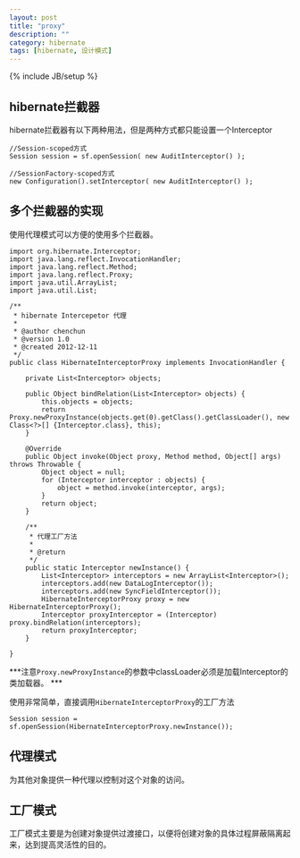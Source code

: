 ```yaml
---
layout: post
title: "proxy"
description: ""
category: hibernate
tags: [hibernate, 设计模式]
---
```

{% include JB/setup %}

## hibernate拦截器

hibernate拦截器有以下两种用法，但是两种方式都只能设置一个Interceptor

	//Session-scoped方式
	Session session = sf.openSession( new AuditInterceptor() );
	
	//SessionFactory-scoped方式
	new Configuration().setInterceptor( new AuditInterceptor() );
	
## 多个拦截器的实现

使用代理模式可以方便的使用多个拦截器。

	import org.hibernate.Interceptor;    
    import java.lang.reflect.InvocationHandler;
    import java.lang.reflect.Method;
    import java.lang.reflect.Proxy;
    import java.util.ArrayList;
    import java.util.List;
    
    /**
     * hibernate Intercepetor 代理
     * 
     * @author chenchun
     * @version 1.0
     * @created 2012-12-11
     */
    public class HibernateInterceptorProxy implements InvocationHandler {
    
        private List<Interceptor> objects;
    
        public Object bindRelation(List<Interceptor> objects) {
            this.objects = objects;
            return Proxy.newProxyInstance(objects.get(0).getClass().getClassLoader(), new Class<?>[] {Interceptor.class}, this);
        }
    
        @Override
        public Object invoke(Object proxy, Method method, Object[] args) throws Throwable {
            Object object = null;
            for (Interceptor interceptor : objects) {
                object = method.invoke(interceptor, args);
            }
            return object;
        }
    
        /**
         * 代理工厂方法
         *
         * @return
         */
        public static Interceptor newInstance() {
            List<Interceptor> interceptors = new ArrayList<Interceptor>();
            interceptors.add(new DataLogInterceptor());
            interceptors.add(new SyncFieldInterceptor());
            HibernateInterceptorProxy proxy = new HibernateInterceptorProxy();
            Interceptor proxyInterceptor = (Interceptor) proxy.bindRelation(interceptors);
            return proxyInterceptor;
        }
    
    }
    
***注意`Proxy.newProxyInstance`的参数中classLoader必须是加载Interceptor的类加载器。    ***

使用非常简单，直接调用`HibernateInterceptorProxy`的工厂方法

	Session session = sf.openSession(HibernateInterceptorProxy.newInstance());
    
## 代理模式

为其他对象提供一种代理以控制对这个对象的访问。

## 工厂模式

工厂模式主要是为创建对象提供过渡接口，以便将创建对象的具体过程屏蔽隔离起来，达到提高灵活性的目的。
	
